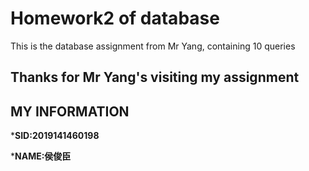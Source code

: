 # Homework2 of database
This is the database assignment from Mr Yang, containing 10 queries
## Thanks for Mr Yang's visiting my assignment

## MY INFORMATION
***SID:2019141460198**

***NAME:侯俊臣**
